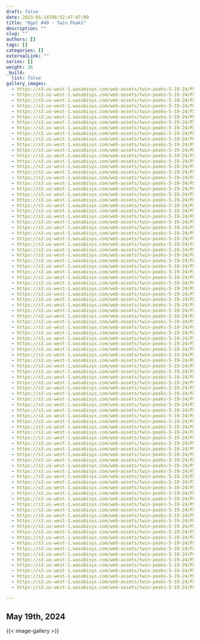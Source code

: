 ```yaml
---
draft: false
date: 2023-05-14T06:52:47-07:00
title: "Ogul #49 - Twin Peaks"
description: ""
slug: ""
authors: []
tags: []
categories: []
externalLink: ""
series: []
weight: 36
_build:
  list: false
gallery_images:
  - https://s3.us-west-1.wasabisys.com/web-assets/twin-peaks-5-19-24/PXL_20240519_134637762.jpg
  - https://s3.us-west-1.wasabisys.com/web-assets/twin-peaks-5-19-24/PXL_20240519_135030945.jpg
  - https://s3.us-west-1.wasabisys.com/web-assets/twin-peaks-5-19-24/PXL_20240519_140629563.jpg
  - https://s3.us-west-1.wasabisys.com/web-assets/twin-peaks-5-19-24/PXL_20240519_141116280.jpg
  - https://s3.us-west-1.wasabisys.com/web-assets/twin-peaks-5-19-24/PXL_20240519_143530080.jpg
  - https://s3.us-west-1.wasabisys.com/web-assets/twin-peaks-5-19-24/PXL_20240519_143952256.jpg
  - https://s3.us-west-1.wasabisys.com/web-assets/twin-peaks-5-19-24/PXL_20240519_143955335.jpg
  - https://s3.us-west-1.wasabisys.com/web-assets/twin-peaks-5-19-24/PXL_20240519_144000412.jpg
  - https://s3.us-west-1.wasabisys.com/web-assets/twin-peaks-5-19-24/PXL_20240519_144914636.jpg
  - https://s3.us-west-1.wasabisys.com/web-assets/twin-peaks-5-19-24/PXL_20240519_144915891.jpg
  - https://s3.us-west-1.wasabisys.com/web-assets/twin-peaks-5-19-24/PXL_20240519_150136710.jpg
  - https://s3.us-west-1.wasabisys.com/web-assets/twin-peaks-5-19-24/PXL_20240519_150138591.jpg
  - https://s3.us-west-1.wasabisys.com/web-assets/twin-peaks-5-19-24/PXL_20240519_150140425.jpg
  - https://s3.us-west-1.wasabisys.com/web-assets/twin-peaks-5-19-24/PXL_20240519_150306988.jpg
  - https://s3.us-west-1.wasabisys.com/web-assets/twin-peaks-5-19-24/PXL_20240519_150309140.jpg
  - https://s3.us-west-1.wasabisys.com/web-assets/twin-peaks-5-19-24/PXL_20240519_150831380.jpg
  - https://s3.us-west-1.wasabisys.com/web-assets/twin-peaks-5-19-24/PXL_20240519_152901057.jpg
  - https://s3.us-west-1.wasabisys.com/web-assets/twin-peaks-5-19-24/PXL_20240519_154545954.jpg
  - https://s3.us-west-1.wasabisys.com/web-assets/twin-peaks-5-19-24/PXL_20240519_154548271.jpg
  - https://s3.us-west-1.wasabisys.com/web-assets/twin-peaks-5-19-24/PXL_20240519_155323066.jpg
  - https://s3.us-west-1.wasabisys.com/web-assets/twin-peaks-5-19-24/PXL_20240519_155324815.jpg
  - https://s3.us-west-1.wasabisys.com/web-assets/twin-peaks-5-19-24/PXL_20240519_160622590.jpg
  - https://s3.us-west-1.wasabisys.com/web-assets/twin-peaks-5-19-24/PXL_20240519_160907232.jpg
  - https://s3.us-west-1.wasabisys.com/web-assets/twin-peaks-5-19-24/PXL_20240519_162252823.jpg
  - https://s3.us-west-1.wasabisys.com/web-assets/twin-peaks-5-19-24/PXL_20240519_162254341.jpg
  - https://s3.us-west-1.wasabisys.com/web-assets/twin-peaks-5-19-24/PXL_20240519_162255206.jpg
  - https://s3.us-west-1.wasabisys.com/web-assets/twin-peaks-5-19-24/PXL_20240519_162816832.jpg
  - https://s3.us-west-1.wasabisys.com/web-assets/twin-peaks-5-19-24/PXL_20240519_163741153.jpg
  - https://s3.us-west-1.wasabisys.com/web-assets/twin-peaks-5-19-24/PXL_20240519_164530588.jpg
  - https://s3.us-west-1.wasabisys.com/web-assets/twin-peaks-5-19-24/PXL_20240519_164532208.jpg
  - https://s3.us-west-1.wasabisys.com/web-assets/twin-peaks-5-19-24/PXL_20240519_164748488.jpg
  - https://s3.us-west-1.wasabisys.com/web-assets/twin-peaks-5-19-24/PXL_20240519_165500679.jpg
  - https://s3.us-west-1.wasabisys.com/web-assets/twin-peaks-5-19-24/PXL_20240519_170210425.jpg
  - https://s3.us-west-1.wasabisys.com/web-assets/twin-peaks-5-19-24/PXL_20240519_170258813.jpg
  - https://s3.us-west-1.wasabisys.com/web-assets/twin-peaks-5-19-24/PXL_20240519_171226154.jpg
  - https://s3.us-west-1.wasabisys.com/web-assets/twin-peaks-5-19-24/PXL_20240519_171637977.jpg
  - https://s3.us-west-1.wasabisys.com/web-assets/twin-peaks-5-19-24/PXL_20240519_172127190.jpg
  - https://s3.us-west-1.wasabisys.com/web-assets/twin-peaks-5-19-24/PXL_20240519_173033790.jpg
  - https://s3.us-west-1.wasabisys.com/web-assets/twin-peaks-5-19-24/PXL_20240519_173649973.jpg
  - https://s3.us-west-1.wasabisys.com/web-assets/twin-peaks-5-19-24/PXL_20240519_174301305.jpg
  - https://s3.us-west-1.wasabisys.com/web-assets/twin-peaks-5-19-24/PXL_20240519_174403507.PANO.jpg
  - https://s3.us-west-1.wasabisys.com/web-assets/twin-peaks-5-19-24/PXL_20240519_174457878.jpg
  - https://s3.us-west-1.wasabisys.com/web-assets/twin-peaks-5-19-24/PXL_20240519_174459788.jpg
  - https://s3.us-west-1.wasabisys.com/web-assets/twin-peaks-5-19-24/PXL_20240519_174502463.jpg
  - https://s3.us-west-1.wasabisys.com/web-assets/twin-peaks-5-19-24/PXL_20240519_174507975.jpg
  - https://s3.us-west-1.wasabisys.com/web-assets/twin-peaks-5-19-24/PXL_20240519_174551704.PANO.jpg
  - https://s3.us-west-1.wasabisys.com/web-assets/twin-peaks-5-19-24/PXL_20240519_174645294.jpg
  - https://s3.us-west-1.wasabisys.com/web-assets/twin-peaks-5-19-24/PXL_20240519_174647317.jpg
  - https://s3.us-west-1.wasabisys.com/web-assets/twin-peaks-5-19-24/PXL_20240519_174759986.jpg
  - https://s3.us-west-1.wasabisys.com/web-assets/twin-peaks-5-19-24/PXL_20240519_175026749.jpg
  - https://s3.us-west-1.wasabisys.com/web-assets/twin-peaks-5-19-24/PXL_20240519_175028153.jpg
  - https://s3.us-west-1.wasabisys.com/web-assets/twin-peaks-5-19-24/PXL_20240519_175029593.jpg
  - https://s3.us-west-1.wasabisys.com/web-assets/twin-peaks-5-19-24/PXL_20240519_175031299.jpg
  - https://s3.us-west-1.wasabisys.com/web-assets/twin-peaks-5-19-24/PXL_20240519_175032713.jpg
  - https://s3.us-west-1.wasabisys.com/web-assets/twin-peaks-5-19-24/PXL_20240519_175034324.jpg
  - https://s3.us-west-1.wasabisys.com/web-assets/twin-peaks-5-19-24/PXL_20240519_175035712.jpg
  - https://s3.us-west-1.wasabisys.com/web-assets/twin-peaks-5-19-24/PXL_20240519_175037350.jpg
  - https://s3.us-west-1.wasabisys.com/web-assets/twin-peaks-5-19-24/PXL_20240519_175038766.jpg
  - https://s3.us-west-1.wasabisys.com/web-assets/twin-peaks-5-19-24/PXL_20240519_175040140.jpg
  - https://s3.us-west-1.wasabisys.com/web-assets/twin-peaks-5-19-24/PXL_20240519_175041535.jpg
  - https://s3.us-west-1.wasabisys.com/web-assets/twin-peaks-5-19-24/PXL_20240519_175042993.jpg
  - https://s3.us-west-1.wasabisys.com/web-assets/twin-peaks-5-19-24/PXL_20240519_180316003.jpg
  - https://s3.us-west-1.wasabisys.com/web-assets/twin-peaks-5-19-24/PXL_20240519_190018183.jpg
  - https://s3.us-west-1.wasabisys.com/web-assets/twin-peaks-5-19-24/PXL_20240519_192149167.jpg
  - https://s3.us-west-1.wasabisys.com/web-assets/twin-peaks-5-19-24/PXL_20240519_192724575.jpg
  - https://s3.us-west-1.wasabisys.com/web-assets/twin-peaks-5-19-24/PXL_20240519_192726530.jpg
  - https://s3.us-west-1.wasabisys.com/web-assets/twin-peaks-5-19-24/PXL_20240519_193006140.jpg
  - https://s3.us-west-1.wasabisys.com/web-assets/twin-peaks-5-19-24/PXL_20240519_193010785.jpg
  - https://s3.us-west-1.wasabisys.com/web-assets/twin-peaks-5-19-24/PXL_20240519_193012400.jpg
  - https://s3.us-west-1.wasabisys.com/web-assets/twin-peaks-5-19-24/PXL_20240519_193039866.MP.jpg
  - https://s3.us-west-1.wasabisys.com/web-assets/twin-peaks-5-19-24/PXL_20240519_193219512.PANO.jpg
  - https://s3.us-west-1.wasabisys.com/web-assets/twin-peaks-5-19-24/PXL_20240519_193227199.jpg
  - https://s3.us-west-1.wasabisys.com/web-assets/twin-peaks-5-19-24/PXL_20240519_193228630.jpg
  - https://s3.us-west-1.wasabisys.com/web-assets/twin-peaks-5-19-24/PXL_20240519_193230238.jpg
  - https://s3.us-west-1.wasabisys.com/web-assets/twin-peaks-5-19-24/PXL_20240519_193231461.jpg
  - https://s3.us-west-1.wasabisys.com/web-assets/twin-peaks-5-19-24/PXL_20240519_193232726.jpg
  - https://s3.us-west-1.wasabisys.com/web-assets/twin-peaks-5-19-24/PXL_20240519_193233936.jpg
  - https://s3.us-west-1.wasabisys.com/web-assets/twin-peaks-5-19-24/PXL_20240519_193235364.jpg
  - https://s3.us-west-1.wasabisys.com/web-assets/twin-peaks-5-19-24/PXL_20240519_193236612.jpg
  - https://s3.us-west-1.wasabisys.com/web-assets/twin-peaks-5-19-24/PXL_20240519_193255074.jpg
  - https://s3.us-west-1.wasabisys.com/web-assets/twin-peaks-5-19-24/PXL_20240519_193304182.jpg
  - https://s3.us-west-1.wasabisys.com/web-assets/twin-peaks-5-19-24/PXL_20240519_193903215.jpg
  - https://s3.us-west-1.wasabisys.com/web-assets/twin-peaks-5-19-24/PXL_20240519_195905762.jpg
  - https://s3.us-west-1.wasabisys.com/web-assets/twin-peaks-5-19-24/PXL_20240519_201009904.jpg
  - https://s3.us-west-1.wasabisys.com/web-assets/twin-peaks-5-19-24/PXL_20240519_201048419.jpg
  - https://s3.us-west-1.wasabisys.com/web-assets/twin-peaks-5-19-24/PXL_20240519_202505904.jpg
  - https://s3.us-west-1.wasabisys.com/web-assets/twin-peaks-5-19-24/PXL_20240519_202507739.jpg
  - https://s3.us-west-1.wasabisys.com/web-assets/twin-peaks-5-19-24/PXL_20240519_204221308.jpg
  - https://s3.us-west-1.wasabisys.com/web-assets/twin-peaks-5-19-24/PXL_20240519_204223478.jpg
  - https://s3.us-west-1.wasabisys.com/web-assets/twin-peaks-5-19-24/PXL_20240519_205146392.jpg
  - https://s3.us-west-1.wasabisys.com/web-assets/twin-peaks-5-19-24/PXL_20240519_210423135.jpg

---
```

## May 19th, 2024

{{< image-gallery >}}



